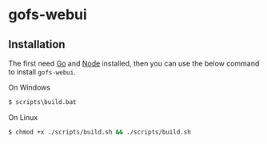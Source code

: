 # gofs-webui

## Installation

The first need [Go](https://go.dev/doc/install) and [Node](https://nodejs.org/en/download) installed, then you can use
the below command to install `gofs-webui`.

On Windows

```bat
$ scripts\build.bat
```

On Linux

```bash
$ chmod +x ./scripts/build.sh && ./scripts/build.sh

```